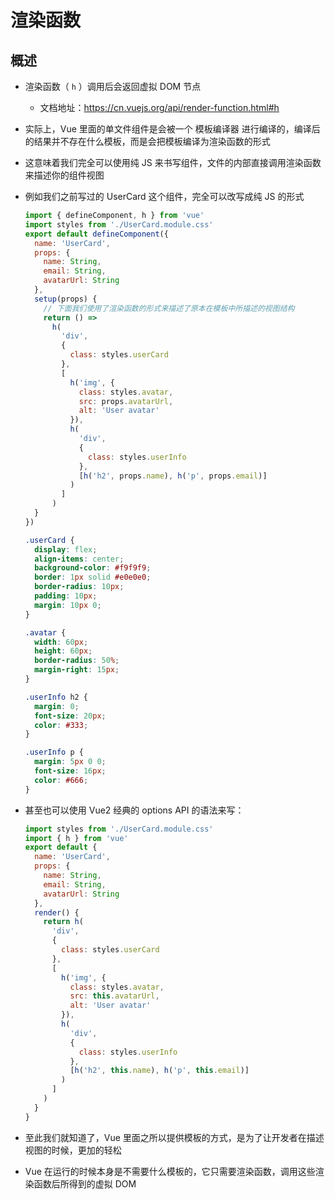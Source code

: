 # 渲染函数

## 概述

+ 渲染函数（ `h` ）调用后会返回虚拟 DOM 节点

  + 文档地址：https://cn.vuejs.org/api/render-function.html#h

+ 实际上，Vue 里面的单文件组件是会被一个 模板编译器 进行编译的，编译后的结果并不存在什么模板，而是会把模板编译为渲染函数的形式

+ 这意味着我们完全可以使用纯 JS 来书写组件，文件的内部直接调用渲染函数来描述你的组件视图

+ 例如我们之前写过的 UserCard 这个组件，完全可以改写成纯 JS 的形式

  ```js
  import { defineComponent, h } from 'vue'
  import styles from './UserCard.module.css'
  export default defineComponent({
    name: 'UserCard',
    props: {
      name: String,
      email: String,
      avatarUrl: String
    },
    setup(props) {
      // 下面我们使用了渲染函数的形式来描述了原本在模板中所描述的视图结构
      return () =>
        h(
          'div',
          {
            class: styles.userCard
          },
          [
            h('img', {
              class: styles.avatar,
              src: props.avatarUrl,
              alt: 'User avatar'
            }),
            h(
              'div',
              {
                class: styles.userInfo
              },
              [h('h2', props.name), h('p', props.email)]
            )
          ]
        )
    }
  })
  ```

  ```css
  .userCard {
    display: flex;
    align-items: center;
    background-color: #f9f9f9;
    border: 1px solid #e0e0e0;
    border-radius: 10px;
    padding: 10px;
    margin: 10px 0;
  }

  .avatar {
    width: 60px;
    height: 60px;
    border-radius: 50%;
    margin-right: 15px;
  }

  .userInfo h2 {
    margin: 0;
    font-size: 20px;
    color: #333;
  }

  .userInfo p {
    margin: 5px 0 0;
    font-size: 16px;
    color: #666;
  }
  ```

+ 甚至也可以使用 Vue2 经典的 options API 的语法来写：

  ```js
  import styles from './UserCard.module.css'
  import { h } from 'vue'
  export default {
    name: 'UserCard',
    props: {
      name: String,
      email: String,
      avatarUrl: String
    },
    render() {
      return h(
        'div',
        {
          class: styles.userCard
        },
        [
          h('img', {
            class: styles.avatar,
            src: this.avatarUrl,
            alt: 'User avatar'
          }),
          h(
            'div',
            {
              class: styles.userInfo
            },
            [h('h2', this.name), h('p', this.email)]
          )
        ]
      )
    }
  }
  ```

+ 至此我们就知道了，Vue 里面之所以提供模板的方式，是为了让开发者在描述视图的时候，更加的轻松
+ Vue 在运行的时候本身是不需要什么模板的，它只需要渲染函数，调用这些渲染函数后所得到的虚拟 DOM
